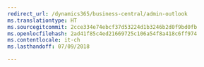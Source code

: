 ```yaml
---
redirect_url: /dynamics365/business-central/admin-outlook
ms.translationtype: HT
ms.sourcegitcommit: 2cce334e74ebcf37d53224d1b3246b2d0f9bd0fb
ms.openlocfilehash: 2ad41f85c4ed21669725c106a54f8a418c6ff974
ms.contentlocale: it-ch
ms.lasthandoff: 07/09/2018

---
```



